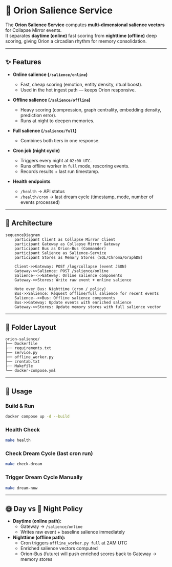 # 🌌 Orion Salience Service

The **Orion Salience Service** computes **multi-dimensional salience vectors** for Collapse Mirror events.  
It separates **daytime (online)** fast scoring from **nighttime (offline)** deep scoring, giving Orion a circadian rhythm for memory consolidation.

---

## ✨ Features

- **Online salience (`/salience/online`)**
  - Fast, cheap scoring (emotion, entity density, ritual boost).
  - Used in the hot ingest path — keeps Orion responsive.

- **Offline salience (`/salience/offline`)**
  - Heavy scoring (compression, graph centrality, embedding density, prediction error).
  - Runs at night to deepen memories.

- **Full salience (`/salience/full`)**
  - Combines both tiers in one response.

- **Cron job (night cycle)**
  - Triggers every night at `02:00 UTC`.
  - Runs offline worker in `full` mode, rescoring events.
  - Records results + last run timestamp.

- **Health endpoints**
  - `/health` → API status
  - `/health/cron` → last dream cycle (timestamp, mode, number of events processed)

---

## 🧭 Architecture

```mermaid
sequenceDiagram
    participant Client as Collapse Mirror Client
    participant Gateway as Collapse Mirror Gateway
    participant Bus as Orion-Bus (Commander)
    participant Salience as Salience-Service
    participant Stores as Memory Stores (SQL/Chroma/GraphDB)

    Client->>Gateway: POST /log/collapse (event JSON)
    Gateway->>Salience: POST /salience/online
    Salience-->>Gateway: Online salience components
    Gateway->>Stores: Write raw event + online salience

    Note over Bus: Nighttime (cron / policy)
    Bus->>Salience: Request offline/full salience for recent events
    Salience-->>Bus: Offline salience components
    Bus->>Gateway: Update events with enriched salience
    Gateway->>Stores: Update memory stores with full salience vector
```

---

## 📂 Folder Layout

```
orion-salience/
├── Dockerfile
├── requirements.txt
├── service.py
├── offline_worker.py
├── crontab.txt
├── Makefile
└── docker-compose.yml
```

---

## 🚀 Usage

### Build & Run
```bash
docker compose up -d --build
```

### Health Check
```bash
make health
```

### Check Dream Cycle (last cron run)
```bash
make check-dream
```

### Trigger Dream Cycle Manually
```bash
make dream-now
```

---

## 🌞 Day vs 🌙 Night Policy

- **Daytime (online path):**
  - Gateway → `/salience/online`
  - Writes raw event + baseline salience immediately
- **Nighttime (offline path):**
  - Cron triggers `offline_worker.py full` at 2AM UTC
  - Enriched salience vectors computed
  - Orion-Bus (future) will push enriched scores back to Gateway → memory stores
